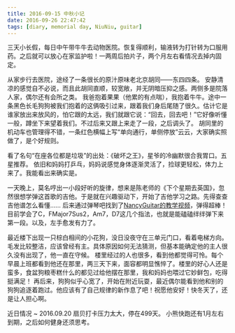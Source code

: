 ```yaml
---
title: 2016-09-15 中秋小记
date: 2016-09-26 22:47:42
tags: [diary, memorial day, NiuNiu, guitar]
---
```

三天小长假，每日中午带牛牛去动物医院。恢复得顺利，输液转为打针转为口服用药。之后就可以放心在家监护啦！一两周后拍片子，两个月左右看情况去掉内固定。

从家步行去医院，途经了一条很长的原汁原味老北京胡同——东四四条。
安静清凉的感觉自不必说，而且此胡同直顺，较宽敞，并无阴暗压抑之感。两侧多是院落人家，偶尔还有会所之类。
我爸抱着果果（他累的有点喘），我抱着牛牛。途中一条黑色长毛狗狗被我们抱着的这俩吸引过来，跟着我们身后尾随了很久。估计它是谁家放出来放风的，怕它跟的太远，我们就跟它说：“回去，回去吧！”它好像听懂一般，蹲坐下来望着我们。不过后来又跟上来走了一段，之后调头了。
胡同里的机动车也管理得不错，一条红色横幅上写“单向通行，单侧停放”云云，大家确实照做了，是个好规则。

看了名句“在座各位都是垃圾”的出处：《破坏之王》，星爷的冷幽默很合我胃口。五星推荐。
依旧和妈妈打乒乓，妈妈说感觉身体逐渐灵活了，捡球更轻松，体力上来了。我能看出来确实是。

一天晚上，莫名哼出一小段好听的旋律，想来是陈老师的《下个星期去英国》，忽然很想学弹这首歌的吉他。于是就在兴趣驱动下，开始了吉他学习之路。先得查查吉他谱怎么看懂……
后来通过弹琴吧找到了[NancyGuitar的教学视频](http://www.tan8.com/lessonlist-86-0-m.html)，弹得超棒！目前学会了C，FMajor7Sus2，Am7，D7这几个指法，也就是能磕磕绊绊弹下来第一段。以及，左手愈发有力了。

最近楼下出现一只棕白相间的小花狗，没日没夜守在三单元门口，看着电梯方向。毛发比较整洁，应该曾经有主。具体原因如何无法猜测，但基本能确定他的主人很久没有出现了，他一直在守候。
楼里经过的人也很多，看到他都觉得可怜。每个早晨上班都看到他还在那里，两三天下来，面容都明显憔悴了。楼里的好心人还是蛮多，食盆狗粮枣糕什么的都见过给他摆在那里，我和妈妈也喂过它妙鲜包，吃得挺满足！
再后来，狗狗似乎心宽了，开始在附近玩耍，最近偶尔能看到他和别的狗狗追逐着跑过。他应该有了自己规律的新作息了吧！祝愿他安好！快冬天了，还是让人担心啊。

近日情况 ~ 2016.09.20
扇贝打卡压力太大，停在499天。
小熊快跑还有1月左右到期，之后如何健身还须思考。